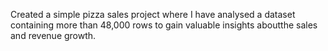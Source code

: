 Created a simple pizza sales project where I have analysed a dataset containing more than 48,000 rows to gain valuable insights aboutthe sales and revenue growth.
